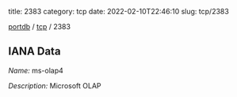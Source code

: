 title: 2383
category: tcp
date: 2022-02-10T22:46:10
slug: tcp/2383

[portdb](/) / [tcp](/category/tcp.html) / 2383


## IANA Data

_Name:_ ms-olap4

_Description:_ Microsoft OLAP

